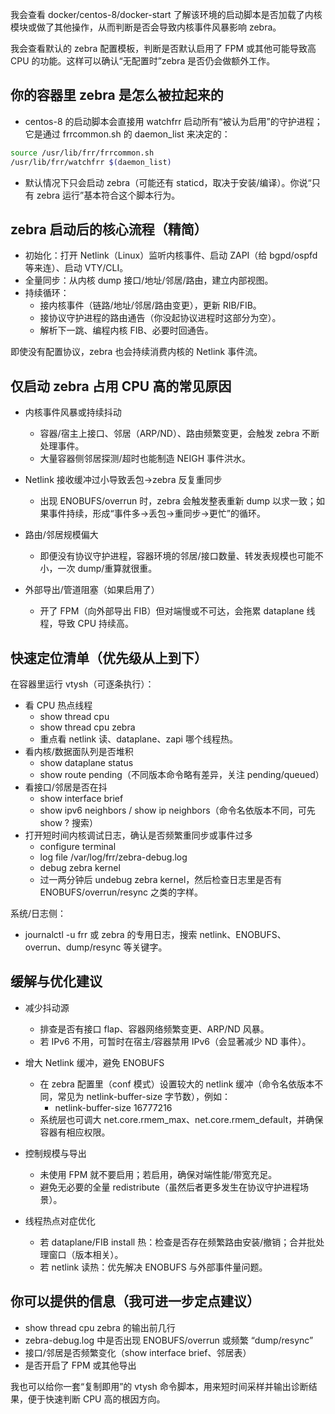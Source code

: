 我会查看 docker/centos-8/docker-start 了解该环境的启动脚本是否加载了内核模块或做了其他操作，从而判断是否会导致内核事件风暴影响 zebra。

我会查看默认的 zebra 配置模板，判断是否默认启用了 FPM 或其他可能导致高 CPU 的功能。这样可以确认“无配置时”zebra 是否仍会做额外工作。

## 你的容器里 zebra 是怎么被拉起来的

- centos-8 的启动脚本会直接用 watchfrr 启动所有“被认为启用”的守护进程；它是通过 frrcommon.sh 的 daemon_list 来决定的：
````bash path=docker/centos-8/docker-start mode=EXCERPT
source /usr/lib/frr/frrcommon.sh
/usr/lib/frr/watchfrr $(daemon_list)
````
- 默认情况下只会启动 zebra（可能还有 staticd，取决于安装/编译）。你说“只有 zebra 运行”基本符合这个脚本行为。

## zebra 启动后的核心流程（精简）

- 初始化：打开 Netlink（Linux）监听内核事件、启动 ZAPI（给 bgpd/ospfd 等来连）、启动 VTY/CLI。
- 全量同步：从内核 dump 接口/地址/邻居/路由，建立内部视图。
- 持续循环：
  - 接内核事件（链路/地址/邻居/路由变更），更新 RIB/FIB。
  - 接协议守护进程的路由通告（你没起协议进程时这部分为空）。
  - 解析下一跳、编程内核 FIB、必要时回通告。

即使没有配置协议，zebra 也会持续消费内核的 Netlink 事件流。

## 仅启动 zebra 占用 CPU 高的常见原因

- 内核事件风暴或持续抖动
  - 容器/宿主上接口、邻居（ARP/ND）、路由频繁变更，会触发 zebra 不断处理事件。
  - 大量容器侧邻居探测/超时也能制造 NEIGH 事件洪水。

- Netlink 接收缓冲过小导致丢包→zebra 反复重同步
  - 出现 ENOBUFS/overrun 时，zebra 会触发整表重新 dump 以求一致；如果事件持续，形成“事件多→丢包→重同步→更忙”的循环。

- 路由/邻居规模偏大
  - 即便没有协议守护进程，容器环境的邻居/接口数量、转发表规模也可能不小，一次 dump/重算就很重。

- 外部导出/管道阻塞（如果启用了）
  - 开了 FPM（向外部导出 FIB）但对端慢或不可达，会拖累 dataplane 线程，导致 CPU 持续高。

## 快速定位清单（优先级从上到下）

在容器里运行 vtysh（可逐条执行）：
- 看 CPU 热点线程
  - show thread cpu
  - show thread cpu zebra
  - 重点看 netlink 读、dataplane、zapi 哪个线程热。
- 看内核/数据面队列是否堆积
  - show dataplane status
  - show route pending（不同版本命令略有差异，关注 pending/queued）
- 看接口/邻居是否在抖
  - show interface brief
  - show ipv6 neighbors / show ip neighbors（命令名依版本不同，可先 show ? 搜索）
- 打开短时间内核调试日志，确认是否频繁重同步或事件过多
  - configure terminal
  - log file /var/log/frr/zebra-debug.log
  - debug zebra kernel
  - 过一两分钟后 undebug zebra kernel，然后检查日志里是否有 ENOBUFS/overrun/resync 之类的字样。

系统/日志侧：
- journalctl -u frr 或 zebra 的专用日志，搜索 netlink、ENOBUFS、overrun、dump/resync 等关键字。

## 缓解与优化建议

- 减少抖动源
  - 排查是否有接口 flap、容器网络频繁变更、ARP/ND 风暴。
  - 若 IPv6 不用，可暂时在宿主/容器禁用 IPv6（会显著减少 ND 事件）。

- 增大 Netlink 缓冲，避免 ENOBUFS
  - 在 zebra 配置里（conf 模式）设置较大的 netlink 缓冲（命令名依版本不同，常见为 netlink-buffer-size 字节数），例如：
    - netlink-buffer-size 16777216
  - 系统层也可调大 net.core.rmem_max、net.core.rmem_default，并确保容器有相应权限。

- 控制规模与导出
  - 未使用 FPM 就不要启用；若启用，确保对端性能/带宽充足。
  - 避免无必要的全量 redistribute（虽然后者更多发生在协议守护进程场景）。

- 线程热点对症优化
  - 若 dataplane/FIB install 热：检查是否存在频繁路由安装/撤销；合并批处理窗口（版本相关）。
  - 若 netlink 读热：优先解决 ENOBUFS 与外部事件量问题。

## 你可以提供的信息（我可进一步定点建议）

- show thread cpu zebra 的输出前几行
- zebra-debug.log 中是否出现 ENOBUFS/overrun 或频繁 “dump/resync”
- 接口/邻居是否频繁变化（show interface brief、邻居表）
- 是否开启了 FPM 或其他导出

我也可以给你一套“复制即用”的 vtysh 命令脚本，用来短时间采样并输出诊断结果，便于快速判断 CPU 高的根因方向。

